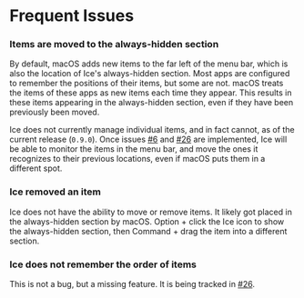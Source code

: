# Frequent Issues

### Items are moved to the always-hidden section

By default, macOS adds new items to the far left of the menu bar, which is also the location of Ice's always-hidden section. Most apps are configured
to remember the positions of their items, but some are not. macOS treats the items of these apps as new items each time they appear. This results in
these items appearing in the always-hidden section, even if they have been previously been moved.

Ice does not currently manage individual items, and in fact cannot, as of the current release (`0.9.0`). Once issues
[#6](https://github.com/jordanbaird/Ice/issues/6) and [#26](https://github.com/jordanbaird/Ice/issues/26) are implemented, Ice will be able to
monitor the items in the menu bar, and move the ones it recognizes to their previous locations, even if macOS puts them in a different spot.

### Ice removed an item

Ice does not have the ability to move or remove items. It likely got placed in the always-hidden section by macOS. Option + click the Ice icon to show
the always-hidden section, then Command + drag the item into a different section.

### Ice does not remember the order of items

This is not a bug, but a missing feature. It is being tracked in [#26](https://github.com/jordanbaird/Ice/issues/26).
